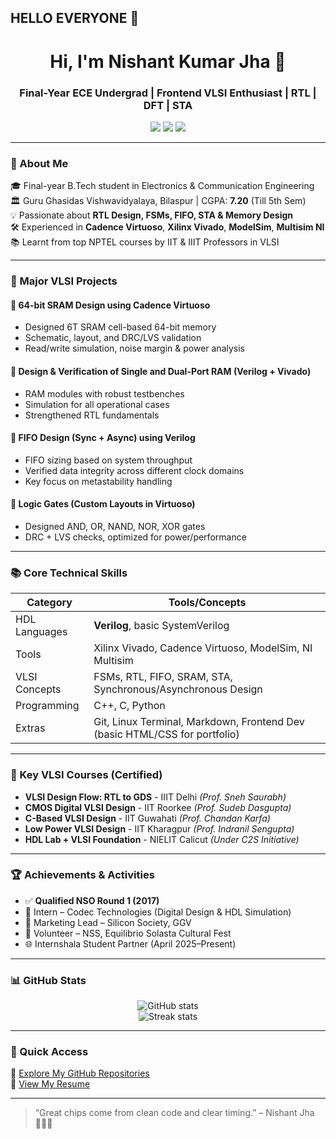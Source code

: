 ## HELLO EVERYONE 👋
<h1 align="center">Hi, I'm Nishant Kumar Jha 👋</h1>
<h3 align="center">Final-Year ECE Undergrad | Frontend VLSI Enthusiast | RTL | DFT | STA</h3>

<p align="center">
  <a href="https://nishant-jha-portfolio.lovable.app"><img src="https://img.shields.io/badge/Portfolio-Live-blue?style=for-the-badge&logo=google-chrome" /></a>
  <a href="https://www.linkedin.com/in/nishant-jha777/"><img src="https://img.shields.io/badge/LinkedIn-Nishant--Jha-blue?style=for-the-badge&logo=linkedin" /></a>
  <a href="mailto:jhanishant0123@gmail.com"><img src="https://img.shields.io/badge/Email-Me-green?style=for-the-badge&logo=gmail" /></a>
</p>

---

### 🧠 About Me

🎓 Final-year B.Tech student in Electronics & Communication Engineering  
🏛️ Guru Ghasidas Vishwavidyalaya, Bilaspur | CGPA: **7.20** (Till 5th Sem)  
💡 Passionate about **RTL Design, FSMs, FIFO, STA & Memory Design**  
🛠️ Experienced in **Cadence Virtuoso**, **Xilinx Vivado**, **ModelSim**, **Multisim NI**  
📚 Learnt from top NPTEL courses by IIT & IIIT Professors in VLSI  

---

### 🚀 Major VLSI Projects

#### 🔷 64-bit SRAM Design using Cadence Virtuoso
- Designed 6T SRAM cell-based 64-bit memory
- Schematic, layout, and DRC/LVS validation
- Read/write simulation, noise margin & power analysis

#### 🔷 Design & Verification of Single and Dual-Port RAM (Verilog + Vivado)
- RAM modules with robust testbenches
- Simulation for all operational cases
- Strengthened RTL fundamentals

#### 🔷 FIFO Design (Sync + Async) using Verilog
- FIFO sizing based on system throughput
- Verified data integrity across different clock domains
- Key focus on metastability handling

#### 🔷 Logic Gates (Custom Layouts in Virtuoso)
- Designed AND, OR, NAND, NOR, XOR gates
- DRC + LVS checks, optimized for power/performance

---

### 📚 Core Technical Skills

| Category         | Tools/Concepts                                                                 |
|------------------|--------------------------------------------------------------------------------|
| HDL Languages    | **Verilog**, basic SystemVerilog                                               |
| Tools            | Xilinx Vivado, Cadence Virtuoso, ModelSim, NI Multisim                         |
| VLSI Concepts    | FSMs, RTL, FIFO, SRAM, STA, Synchronous/Asynchronous Design                    |
| Programming      | C++, C, Python                                                                 |
| Extras           | Git, Linux Terminal, Markdown, Frontend Dev (basic HTML/CSS for portfolio)     |

---

### 📜 Key VLSI Courses (Certified)

- **VLSI Design Flow: RTL to GDS** - IIIT Delhi *(Prof. Sneh Saurabh)*
- **CMOS Digital VLSI Design** - IIT Roorkee *(Prof. Sudeb Dasgupta)*
- **C-Based VLSI Design** - IIT Guwahati *(Prof. Chandan Karfa)*
- **Low Power VLSI Design** - IIT Kharagpur *(Prof. Indranil Sengupta)*
- **HDL Lab + VLSI Foundation** - NIELIT Calicut *(Under C2S Initiative)*

---

### 🏆 Achievements & Activities

- ✅ **Qualified NSO Round 1 (2017)**
- 🧠 Intern – Codec Technologies (Digital Design & HDL Simulation)
- 📣 Marketing Lead – Silicon Society, GGV
- 🤝 Volunteer – NSS, Equilibrio Solasta Cultural Fest
- 🌐 Internshala Student Partner (April 2025–Present)

---

### 📊 GitHub Stats

<p align="center">
  <img src="https://github-readme-stats.vercel.app/api?username=jhanishant0123&show_icons=true&theme=radical" alt="GitHub stats" />
  <br>
  <img src="https://github-readme-streak-stats.herokuapp.com?user=jhanishant0123&theme=dark" alt="Streak stats" />
</p>

---

### 🔗 Quick Access

📂 [Explore My GitHub Repositories](https://github.com/jhanishant0123?tab=repositories)  
📄 [View My Resume](https://drive.google.com/file/d/1pD4SBYTTI0GGCDXX2cUoFMDgeE_UUCgb/view)

---

> “Great chips come from clean code and clear timing.” – Nishant Jha 👨‍💻🔧  


<!--
**jhanishant0123/jhanishant0123** is a ✨ _special_ ✨ repository because its `README.md` (this file) appears on your GitHub profile.

Here are some ideas to get you started:

- 🔭 I’m currently working on ...
- 🌱 I’m currently learning ...
- 👯 I’m looking to collaborate on ...
- 🤔 I’m looking for help with ...
- 💬 Ask me about ...
- 📫 How to reach me: ...
- 😄 Pronouns: ...
- ⚡ Fun fact: ...
-->
